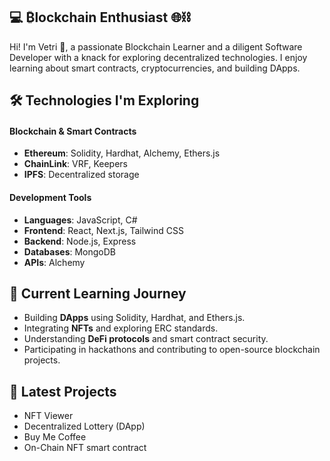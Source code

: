 
## 💻 ₿lockchain Enthusiast 🌐⛓️

Hi! I'm Vetri 👋, a passionate Blockchain Learner and a diligent Software Developer with a knack for exploring decentralized technologies. I enjoy learning about smart contracts, cryptocurrencies, and building DApps.

## 🛠️ Technologies I'm Exploring
#### Blockchain & Smart Contracts
-   **Ethereum**: Solidity, Hardhat, Alchemy, Ethers.js
-   **ChainLink**: VRF, Keepers
-   **IPFS**: Decentralized storage

#### Development Tools
-   **Languages**: JavaScript, C#
-   **Frontend**: React, Next.js, Tailwind CSS
-   **Backend**: Node.js, Express
-   **Databases**: MongoDB
-   **APIs**: Alchemy

## 🌱 Current Learning Journey

-   Building **DApps** using Solidity, Hardhat, and Ethers.js.
-   Integrating **NFTs** and exploring ERC standards.
-   Understanding **DeFi protocols** and smart contract security.
-   Participating in hackathons and contributing to open-source blockchain projects.

## 📖 Latest Projects

-  NFT Viewer
- Decentralized Lottery (DApp)
- Buy Me Coffee
- On-Chain NFT smart contract
